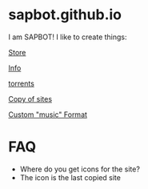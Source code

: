 # sapbot.github.io
I am SAPBOT!
I like to create things:

[Store](https://sapbot.github.io/Store/)

[Info](https://sapbot.github.io\info)

[torrents](https://sapbot.github.io/torrents/)

[Copy of sites](https://sapbot.github.io/copy/)

[Custom "music" Format](https://sapbot.github.io/music-format/)

# FAQ
- Where do you get icons for the site?
- The icon is the last copied site